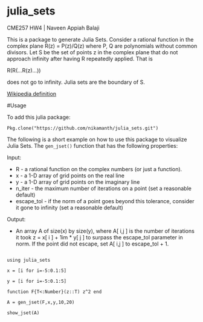 # julia_sets

CME257 HW4 | Naveen Appiah Balaji

This is a package to generate Julia Sets. Consider a rational function in the complex plane R(z) = P(z)/Q(z) where P, Q are polynomials without common divisors. Let S be the set of points z in the complex plane that do not approach infinity after having R repeatedly applied. That is

R(R(...R(z)...))

does not go to infinity. Julia sets are the boundary of S.

[Wikipedia definition](https://en.wikipedia.org/wiki/Julia_set)

#Usage

To add this julia package:
<p><code>Pkg.clone("https://github.com/nikamanth/julia_sets.git")</code></p>

The following is a short example on how to use this package to visualize Julia Sets. The <code>gen_jset()</code> function that has the following properties:

Input:
* R - a rational function on the complex numbers (or just a function).
* x - a 1-D array of grid points on the real line
* y - a 1-D array of grid points on the imaginary line
* n_iter - the maximum number of iterations on a point (set a reasonable default)
* escape_tol - if the norm of a point goes beyond this tolerance, consider it gone to infinity (set a reasonable default)

Output:
* An array A of size(x) by size(y), where A[ i,j ] is the number of iterations it took z = x[ i ] + 1im * y[ j ] to surpass the escape_tol parameter in norm.  If the point did not escape, set A[ i,j ] to escape_tol + 1.

<p><code>
using julia_sets
</code></p>
<p><code>x = [i for i=-5:0.1:5]</code></p>
<p><code>y = [i for i=-5:0.1:5]</code></p>
<p><code>function F{T<:Number}(z::T) z^2 end</code></p>

<p><code>A = gen_jset(F,x,y,10,20)</code></p>

<p><code>show_jset(A)</code></p>



